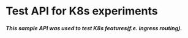 # Test API for K8s experiments



##### This sample API was used to test K8s features(f.e. ingress routing).
